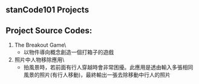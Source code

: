 ## stanCode101 Projects
## Project Source Codes:
1. The Breakout Game\
   - 以物件導向概念創造一個打箱子的遊戲
2. 照片中人物移除應用\
   - 拍風景時，若前面有行人穿越時會非常困擾。此應用是透由輸入多張相同風景的照片(有行人移動)，最終輸出一張去除移動中行人的照片
